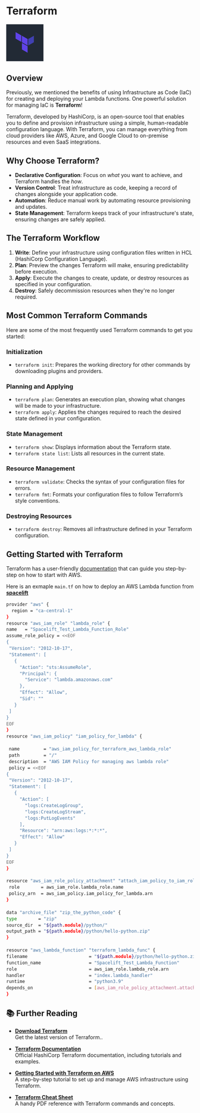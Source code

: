 # Terraform

<img src="../images/terraform.png" alt="terraform logo" width="100"/>

## Overview

Previously, we mentioned the benefits of using Infrastructure as Code (IaC) for creating and deploying your Lambda functions. One powerful solution for managing IaC is **Terraform**!

Terraform, developed by HashiCorp, is an open-source tool that enables you to define and provision infrastructure using a simple, human-readable configuration language. With Terraform, you can manage everything from cloud providers like AWS, Azure, and Google Cloud to on-premise resources and even SaaS integrations.

## Why Choose Terraform?

- **Declarative Configuration**: Focus on _what_ you want to achieve, and Terraform handles the _how_.
- **Version Control**: Treat infrastructure as code, keeping a record of changes alongside your application code.
- **Automation**: Reduce manual work by automating resource provisioning and updates.
- **State Management**: Terraform keeps track of your infrastructure's state, ensuring changes are safely applied.

## The Terraform Workflow

1. **Write**: Define your infrastructure using configuration files written in HCL (HashiCorp Configuration Language).
2. **Plan**: Preview the changes Terraform will make, ensuring predictability before execution.
3. **Apply**: Execute the changes to create, update, or destroy resources as specified in your configuration.
4. **Destroy**: Safely decommission resources when they're no longer required.

## Most Common Terraform Commands

Here are some of the most frequently used Terraform commands to get you started:

### Initialization

- `terraform init`: Prepares the working directory for other commands by downloading plugins and providers.

### Planning and Applying

- `terraform plan`: Generates an execution plan, showing what changes will be made to your infrastructure.
- `terraform apply`: Applies the changes required to reach the desired state defined in your configuration.

### State Management

- `terraform show`: Displays information about the Terraform state.
- `terraform state list`: Lists all resources in the current state.

### Resource Management

- `terraform validate`: Checks the syntax of your configuration files for errors.
- `terraform fmt`: Formats your configuration files to follow Terraform’s style conventions.

### Destroying Resources

- `terraform destroy`: Removes all infrastructure defined in your Terraform configuration.

## Getting Started with Terraform

Terraform has a user-friendly [documentation](https://developer.hashicorp.com/terraform/tutorials/aws-get-started?product_intent=terraform) that can guide you step-by-step on how to start with AWS.

Here is an exmaple `main.tf` on how to deploy an AWS Lambda function from **[spacelift](https://spacelift.io/blog/terraform-aws-lambda)**

```bash
provider "aws" {
  region = "ca-central-1"
}
resource "aws_iam_role" "lambda_role" {
name   = "Spacelift_Test_Lambda_Function_Role"
assume_role_policy = <<EOF
{
 "Version": "2012-10-17",
 "Statement": [
   {
     "Action": "sts:AssumeRole",
     "Principal": {
       "Service": "lambda.amazonaws.com"
     },
     "Effect": "Allow",
     "Sid": ""
   }
 ]
}
EOF
}
resource "aws_iam_policy" "iam_policy_for_lambda" {

 name         = "aws_iam_policy_for_terraform_aws_lambda_role"
 path         = "/"
 description  = "AWS IAM Policy for managing aws lambda role"
 policy = <<EOF
{
 "Version": "2012-10-17",
 "Statement": [
   {
     "Action": [
       "logs:CreateLogGroup",
       "logs:CreateLogStream",
       "logs:PutLogEvents"
     ],
     "Resource": "arn:aws:logs:*:*:*",
     "Effect": "Allow"
   }
 ]
}
EOF
}

resource "aws_iam_role_policy_attachment" "attach_iam_policy_to_iam_role" {
 role        = aws_iam_role.lambda_role.name
 policy_arn  = aws_iam_policy.iam_policy_for_lambda.arn
}

data "archive_file" "zip_the_python_code" {
type        = "zip"
source_dir  = "${path.module}/python/"
output_path = "${path.module}/python/hello-python.zip"
}

resource "aws_lambda_function" "terraform_lambda_func" {
filename                       = "${path.module}/python/hello-python.zip"
function_name                  = "Spacelift_Test_Lambda_Function"
role                           = aws_iam_role.lambda_role.arn
handler                        = "index.lambda_handler"
runtime                        = "python3.9"
depends_on                     = [aws_iam_role_policy_attachment.attach_iam_policy_to_iam_role]
}
```

## 📚 Further Reading

- **[Download Terraform](https://www.terraform.io/)**  
  Get the latest version of Terraform..

- **[Terraform Documentation](https://developer.hashicorp.com/terraform)**  
  Official HashiCorp Terraform documentation, including tutorials and examples.

- **[Getting Started with Terraform on AWS](https://developer.hashicorp.com/terraform/tutorials/aws-get-started?product_intent=terraform)**  
  A step-by-step tutorial to set up and manage AWS infrastructure using Terraform.

- **[Terraform Cheat Sheet](https://github.com/scraly/terraform-cheat-sheet/blob/master/terraform-cheat-sheet.pdf)**  
  A handy PDF reference with Terraform commands and concepts.

